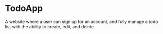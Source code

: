 # TodoApp
A website where a user can sign up for an account, and fully manage a todo list with the ability to create, edit, and delete.
